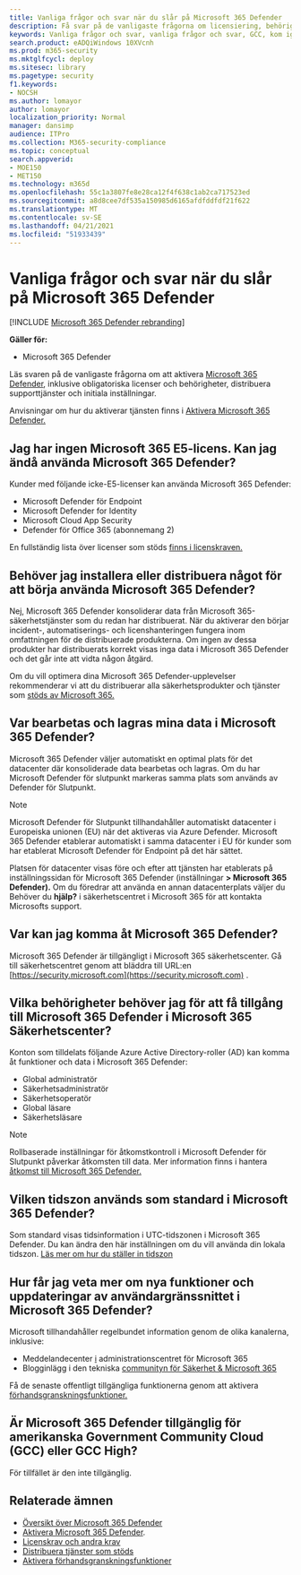 ```yaml
---
title: Vanliga frågor och svar när du slår på Microsoft 365 Defender
description: Få svar på de vanligaste frågorna om licensiering, behörigheter, initiala inställningar och andra produkter och tjänster relaterade till att aktivera Microsoft 365 Defender
keywords: Vanliga frågor och svar, vanliga frågor och svar, GCC, kom igång, aktivera Microsoft 365 Defender, Microsoft 365 Defender, M365, säkerhet, dataplats, nödvändiga behörigheter, licensberättigande, inställningssidan
search.product: eADQiWindows 10XVcnh
ms.prod: m365-security
ms.mktglfcycl: deploy
ms.sitesec: library
ms.pagetype: security
f1.keywords:
- NOCSH
ms.author: lomayor
author: lomayor
localization_priority: Normal
manager: dansimp
audience: ITPro
ms.collection: M365-security-compliance
ms.topic: conceptual
search.appverid:
- MOE150
- MET150
ms.technology: m365d
ms.openlocfilehash: 55c1a3807fe8e28ca12f4f638c1ab2ca717523ed
ms.sourcegitcommit: a8d8cee7df535a150985d6165afdfddfdf21f622
ms.translationtype: MT
ms.contentlocale: sv-SE
ms.lasthandoff: 04/21/2021
ms.locfileid: "51933439"
---
```

# <a name="frequently-asked-questions-when-turning-on-microsoft-365-defender"></a>Vanliga frågor och svar när du slår på Microsoft 365 Defender

[!INCLUDE [Microsoft 365 Defender rebranding](../includes/microsoft-defender.md)]


**Gäller för:**
- Microsoft 365 Defender

Läs svaren på de vanligaste frågorna om att aktivera [Microsoft 365 Defender](microsoft-365-defender.md), inklusive obligatoriska licenser och behörigheter, distribuera supporttjänster och initiala inställningar.

Anvisningar om hur du aktiverar tjänsten finns i [Aktivera Microsoft 365 Defender.](m365d-enable.md)

## <a name="i-dont-have-a-microsoft-365-e5-license-can-i-still-use-microsoft-365-defender"></a>Jag har ingen Microsoft 365 E5-licens. Kan jag ändå använda Microsoft 365 Defender?

Kunder med följande icke-E5-licenser kan använda Microsoft 365 Defender:

- Microsoft Defender för Endpoint
- Microsoft Defender for Identity
- Microsoft Cloud App Security
- Defender för Office 365 (abonnemang 2)
 
En fullständig lista över licenser som stöds [finns i licenskraven.](prerequisites.md#licensing-requirements)

## <a name="do-i-need-to-install-or-deploy-anything-to-start-using-microsoft-365-defender"></a>Behöver jag installera eller distribuera något för att börja använda Microsoft 365 Defender?

Nej, Microsoft 365 Defender konsoliderar data från Microsoft 365-säkerhetstjänster som du redan har distribuerat. När du aktiverar den börjar incident-, automatiserings- och licenshanteringen fungera inom omfattningen för de distribuerade produkterna. Om ingen av dessa produkter har distribuerats korrekt visas inga data i Microsoft 365 Defender och det går inte att vidta någon åtgärd.

Om du vill optimera dina Microsoft 365 Defender-upplevelser rekommenderar vi att du distribuerar alla säkerhetsprodukter och tjänster som [stöds av Microsoft 365.](deploy-supported-services.md) 

## <a name="where-does-microsoft-365-defender-process-and-store-my-data"></a>Var bearbetas och lagras mina data i Microsoft 365 Defender?
Microsoft 365 Defender väljer automatiskt en optimal plats för det datacenter där konsoliderade data bearbetas och lagras. Om du har Microsoft Defender för slutpunkt markeras samma plats som används av Defender för Slutpunkt.

>[!NOTE]
>Microsoft Defender för Slutpunkt tillhandahåller automatiskt datacenter i Europeiska unionen (EU) när det aktiveras via Azure Defender. Microsoft 365 Defender etablerar automatiskt i samma datacenter i EU för kunder som har etablerat Microsoft Defender för Endpoint på det här sättet. 

Platsen för datacenter visas före och efter att tjänsten har etablerats på inställningssidan för Microsoft 365 Defender (inställningar **> Microsoft 365 Defender).** Om du föredrar att använda en annan datacenterplats väljer du Behöver du **hjälp?** i säkerhetscentret i Microsoft 365 för att kontakta Microsofts support.

## <a name="where-can-i-access-microsoft-365-defender"></a>Var kan jag komma åt Microsoft 365 Defender?

Microsoft 365 Defender är tillgängligt i Microsoft 365 säkerhetscenter. Gå till säkerhetscentret genom att bläddra till URL:en [https://security.microsoft.com](https://security.microsoft.com) .

##  <a name="what-permissions-do-i-need-to-access-microsoft-365-defender-in-microsoft-365-security-center"></a>Vilka behörigheter behöver jag för att få tillgång till Microsoft 365 Defender i Microsoft 365 Säkerhetscenter?

Konton som tilldelats följande Azure Active Directory-roller (AD) kan komma åt funktioner och data i Microsoft 365 Defender:

- Global administratör
- Säkerhetsadministratör
- Säkerhetsoperatör
- Global läsare
- Säkerhetsläsare

>[!NOTE]
>Rollbaserade inställningar för åtkomstkontroll i Microsoft Defender för Slutpunkt påverkar åtkomsten till data. Mer information finns i hantera [åtkomst till Microsoft 365 Defender.](m365d-permissions.md)

## <a name="what-time-zone-does-microsoft-365-defender-default-to"></a>Vilken tidszon används som standard i Microsoft 365 Defender?
Som standard visas tidsinformation i UTC-tidszonen i Microsoft 365 Defender. Du kan ändra den här inställningen om du vill använda din lokala tidszon. [Läs mer om hur du ställer in tidszon](m365d-time-zone.md)

## <a name="how-can-i-learn-about-new-microsoft-365-defender-feature-and-ui-updates"></a>Hur får jag veta mer om nya funktioner och uppdateringar av användargränssnittet i Microsoft 365 Defender?

Microsoft tillhandahåller regelbundet information genom de olika kanalerna, inklusive:

- Meddelandecenter [i](../../admin/manage/message-center.md) administrationscentret för Microsoft 365
- Blogginlägg i den tekniska [communityn för Säkerhet & Microsoft 365](https://techcommunity.microsoft.com/t5/security-privacy-and-compliance/bg-p/securityprivacycompliance)

Få de senaste offentligt tillgängliga funktionerna genom att aktivera [förhandsgranskningsfunktioner.](preview.md)

## <a name="is-microsoft-365-defender-available-for-us-government-community-cloud-gcc-or-gcc-high"></a>Är Microsoft 365 Defender tillgänglig för amerikanska Government Community Cloud (GCC) eller GCC High?
För tillfället är den inte tillgänglig.

## <a name="related-topics"></a>Relaterade ämnen

- [Översikt över Microsoft 365 Defender](microsoft-365-defender.md)
- [Aktivera Microsoft 365 Defender](m365d-enable.md).
- [Licenskrav och andra krav](prerequisites.md)
- [Distribuera tjänster som stöds](deploy-supported-services.md)
- [Aktivera förhandsgranskningsfunktioner](preview.md)
